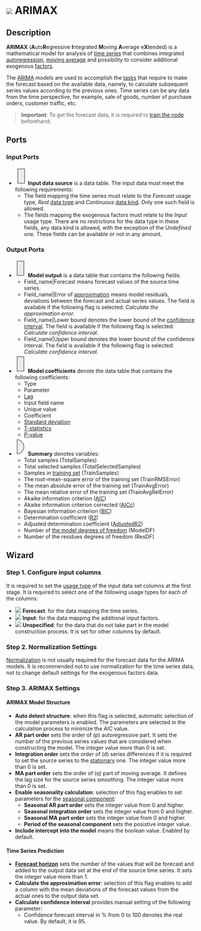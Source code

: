# ![ ](../../images/icons/components/arimax_default.svg) ARIMAX

## Description

**ARIMAX** (**A**uto**R**egressive **I**ntegrated **M**oving **A**verage e**X**tended) is a mathematical model for analysis of [time series](https://wiki.loginom.ru/articles/time-series.html) that combines integrated [autoregression](https://wiki.loginom.ru/articles/autoregressive-model.html), [moving average](https://wiki.loginom.ru/articles/moving-average.html) and possibility to consider additional exogenous [factors](https://wiki.loginom.ru/articles/factor.html).

The [ARIMA](https://wiki.loginom.ru/articles/box-jenkins-model.html) models are used to accomplish the [tasks](https://wiki.loginom.ru/articles/demand-forecasting.html) that require to make the forecast based on the available data, namely, to calculate subsequent series values according to the previous ones. Time series can be any data from the time perspective, for example, sale of goods, number of purchase orders, customer traffic, etc.

> **Important**: To get the forecast data, it is required to [train the node](../../scenario/training-processors.md) beforehand.

## Ports

### Input Ports

* ![ ](../../images/icons/app/node/ports/inputs/table_inactive.svg)  **Input data source** is a data table. The input data must meet the following requirements:
   * The field mapping the time series must relate to the *Forecast* usage type, *Real* [data type](../../data/datatype.md) and *Continuous* [data kind](../../data/datakind.md). Only one such field is allowed.
   * The fields mapping the exogenous factors must relate to the *Input* usage type. There are no restrictions for the data type in these fields, any data kind is allowed, with the exception of the *Undefined* one. These fields can be available or not in any amount.

### Output Ports

* ![ ](../../images/icons/app/node/ports/outputs/table_inactive.svg) **Model output** is a data table that contains the following fields:
   * Field_name|Forecast means forecast values of the source time series.
   * Field_name|Error of [approximation](https://wiki.loginom.ru/articles/approximation.html) means model residuals, deviations between the forecast and actual series values. The field is available if the following flag is selected: *Calculate the approximation error*.
   * Field_name|Lower bound denotes the lower bound of the [confidence interval](https://wiki.loginom.ru/articles/confidence-interval.html). The field is available if the following flag is selected: *Calculate confidence interval*.
   * Field_name|Upper bound denotes the lower bound of the confidence interval. The field is available if the following flag is selected: *Calculate confidence interval*.
* ![ ](../../images/icons/app/node/ports/outputs/table_inactive.svg)  **Model coefficients** denote the data table that contains the following coefficients:
   * Type
   * Parameter
   * [Lag](https://ru.wikipedia.org/wiki/%D0%9B%D0%B0%D0%B3%D0%BE%D0%B2%D1%8B%D0%B9_%D0%BE%D0%BF%D0%B5%D1%80%D0%B0%D1%82%D0%BE%D1%80)
   * Input field name
   * Unique value
   * Coefficient
   * [Standard deviation](https://wiki.loginom.ru/articles/mean-square-deviation.html)
   * [T-statistics](https://wiki.loginom.ru/articles/students-distribution.html)
   * [P-value](https://wiki.loginom.ru/articles/p-value.html)
* ![ ](../../images/icons/app/node/ports/outputs/variable_inactive.svg) **Summary** denotes variables:
   * Total samples (TotalSamples)
   * Total selected samples (TotalSelectedSamples)
   * Samples in [training set](https://wiki.loginom.ru/articles/training-set.html) (TrainSamples)
   * The root-mean-square error of the training set (TrainRMSError)
   * The mean absolute error of the training set (TrainAvgError)
   * The mean relative error of the training set (TrainAvgRelError)
   * Akaike information criterion ([AIC](https://wiki.loginom.ru/articles/aic.html))
   * Akaike information criterion corrected ([AICc](https://wiki.loginom.ru/articles/aicc.html))
   * Bayesian information criterion ([BIC](https://wiki.loginom.ru/articles/bic.html))
   * Determination coefficient ([R2](https://wiki.loginom.ru/articles/coefficient-of-determination.html))
   * Adjusted determination coefficient ([AdjustedR2](https://wiki.loginom.ru/articles/coefficient-determ-adj.html))
   * Number of [the model degrees of freedom](https://wiki.loginom.ru/articles/degrees-of-freedom.html) (ModelDF)
   * Number of the residues degrees of freedom (ResDF)

## Wizard

### Step 1. Configure input columns

It is required to set the [usage type](../../data/datasetfieldoptions.md) of the input data set columns at the first stage. It is required to select one of the following usage types for each of the columns:

* ![ ](../../images/icons/usage-types/forecast_default.svg) **Forecast**: for the data mapping the time series.
* ![ ](../../images/icons/usage-types/active_default.svg) **Input**: for the data mapping the additional input factors.
* ![ ](../../images/icons/usage-types/unspecified_default.svg) **Unspecified**: for the data that do not take part in the model construction process. It is set for other columns by default.

### Step 2. Normalization Settings

[Normalization](../normalization/README.md) is not usually required for the forecast data for the ARIMA models. It is recommended not to use normalization for the time series data, not to change default settings for the exogenous factors data.

### Step 3. ARIMAX Settings

#### ARIMAX Model Structure

* **Auto detect structure**: when this flag is selected, automatic selection of the model parameters is enabled. The parameters are selected in the calculation process to minimize the *AIC* value.
* **AR part order** sets the order of (р) autoregressive part. It sets the number of the previous series values that are considered when constructing the model. The integer value more than 0 is set.
* **Integration order** sets the order of (d) series differences if it is required to set the source series to the [stationary](https://ru.wikipedia.org/wiki/%D0%A1%D1%82%D0%B0%D1%86%D0%B8%D0%BE%D0%BD%D0%B0%D1%80%D0%BD%D0%BE%D1%81%D1%82%D1%8C) one. The integer value more than 0 is set.
* **MA part order** sets the order of (q) part of moving average. It defines the lag size for the source series smoothing. The integer value more than 0 is set.
* **Enable seasonality calculation**: selection of this flag enables to set parameters for the [seasonal component](https://wiki.loginom.ru/articles/seasonal-component.html):
   * **Seasonal AR part order** sets the integer value from 0 and higher.
   * **Seasonal integration order** sets the integer value from 0 and higher.
   * **Seasonal MA part order** sets the integer value from 0 and higher.
   * **Period of the seasonal component** sets the posistive integer value.
* **Include intercept into the model** means the boolean value. Enabled by default.

#### Time Series Prediction

* **[Forecast horizon](https://wiki.loginom.ru/articles/time-horizon.html)** sets the number of the values that will be forecast and added to the output data set at the end of the source time series. It sets the integer value more than 1.
* **Calculate the approximation error**: selection of this flag enables to add a column with the mean deviations of the forecast values from the actual ones to the output data set.
* **Calculate confidence interval** provides manual setting of the following parameter:
   * Confidence forecast interval in % from 0 to 100 denotes the real value. By default, it is 95.
